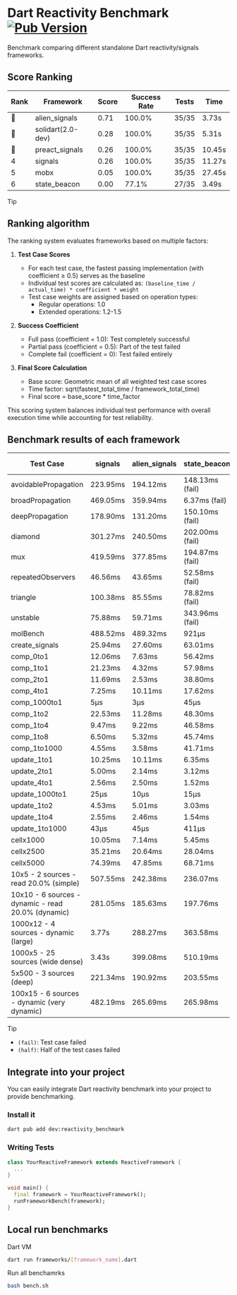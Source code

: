 # Dart Reactivity Benchmark [![Pub Version](https://img.shields.io/pub/v/reactivity_benchmark)](https://pub.dev/packages/reactivity_benchmark)

Benchmark comparing different standalone Dart reactivity/signals frameworks.

## Score Ranking

<!-- ranking start -->
| Rank | Framework | Score | Success Rate | Tests | Time |
|------|-----------|-------|--------------|-------|------|
| 🥇 | alien_signals | 0.71 | 100.0% | 35/35 | 3.73s |
| 🥈 | solidart(2.0-dev) | 0.28 | 100.0% | 35/35 | 5.31s |
| 🥉 | preact_signals | 0.26 | 100.0% | 35/35 | 10.45s |
| 4 | signals | 0.26 | 100.0% | 35/35 | 11.27s |
| 5 | mobx | 0.05 | 100.0% | 35/35 | 27.45s |
| 6 | state_beacon | 0.00 | 77.1% | 27/35 | 3.49s |

<!-- ranking end -->

> [!TIP]
> ## Ranking algorithm
>
> The ranking system evaluates frameworks based on multiple factors:
>
> 1. **Test Case Scores**
>    - For each test case, the fastest passing implementation (with coefficient ≥ 0.5) serves as the baseline
>    - Individual test scores are calculated as: `(baseline_time / actual_time) * coefficient * weight`
>    - Test case weights are assigned based on operation types:
>      - Regular operations: 1.0
>      - Extended operations: 1.2-1.5
>
> 2. **Success Coefficient**
>    - Full pass (coefficient = 1.0): Test completely successful
>    - Partial pass (coefficient = 0.5): Part of the test failed
>    - Complete fail (coefficient = 0): Test failed entirely
>
> 3. **Final Score Calculation**
>    - Base score: Geometric mean of all weighted test case scores
>    - Time factor: sqrt(fastest_total_time / framework_total_time)
>    - Final score = base_score * time_factor
>
> This scoring system balances individual test performance with overall execution time while accounting for test reliability.

## Benchmark results of each framework

<!-- test-case start -->
| Test Case | signals | alien_signals | state_beacon | solidart(2.0-dev) | preact_signals | mobx |
|---|---|---|---|---|---|---|
| avoidablePropagation | 223.95ms | 194.12ms | 148.13ms (fail) | 259.26ms | 207.84ms | 2.34s |
| broadPropagation | 469.05ms | 359.94ms | 6.37ms (fail) | 496.97ms | 457.48ms | 4.31s |
| deepPropagation | 178.90ms | 131.20ms | 150.10ms (fail) | 161.83ms | 183.05ms | 1.55s |
| diamond | 301.27ms | 240.50ms | 202.00ms (fail) | 352.13ms | 281.27ms | 2.41s |
| mux | 419.59ms | 377.85ms | 194.87ms (fail) | 427.50ms | 388.74ms | 1.84s |
| repeatedObservers | 46.56ms | 43.65ms | 52.58ms (fail) | 80.57ms | 40.27ms | 230.17ms |
| triangle | 100.38ms | 85.55ms | 78.82ms (fail) | 114.48ms | 98.95ms | 784.79ms |
| unstable | 75.88ms | 59.71ms | 343.96ms (fail) | 95.40ms | 74.86ms | 343.49ms |
| molBench | 488.52ms | 489.32ms | 921μs | 499.24ms | 489.79ms | 584.78ms |
| create_signals | 25.94ms | 27.60ms | 63.01ms | 77.60ms | 4.65ms | 88.35ms |
| comp_0to1 | 12.06ms | 7.63ms | 56.42ms | 26.16ms | 17.73ms | 34.79ms |
| comp_1to1 | 21.23ms | 4.32ms | 57.98ms | 50.61ms | 12.52ms | 17.84ms |
| comp_2to1 | 11.69ms | 2.53ms | 38.80ms | 10.05ms | 9.07ms | 17.21ms |
| comp_4to1 | 7.25ms | 10.11ms | 17.62ms | 18.60ms | 13.86ms | 29.49ms |
| comp_1000to1 | 5μs | 3μs | 45μs | 18μs | 4μs | 20μs |
| comp_1to2 | 22.53ms | 11.28ms | 48.30ms | 36.75ms | 28.05ms | 32.03ms |
| comp_1to4 | 9.47ms | 9.22ms | 46.58ms | 16.58ms | 29.86ms | 41.05ms |
| comp_1to8 | 6.50ms | 5.32ms | 45.74ms | 22.46ms | 7.83ms | 26.32ms |
| comp_1to1000 | 4.55ms | 3.58ms | 41.71ms | 14.27ms | 5.88ms | 15.58ms |
| update_1to1 | 10.25ms | 10.11ms | 6.35ms | 16.40ms | 9.91ms | 22.53ms |
| update_2to1 | 5.00ms | 2.14ms | 3.12ms | 8.04ms | 5.16ms | 11.73ms |
| update_4to1 | 2.56ms | 2.50ms | 1.52ms | 7.02ms | 2.52ms | 5.55ms |
| update_1000to1 | 25μs | 10μs | 15μs | 40μs | 21μs | 56μs |
| update_1to2 | 4.53ms | 5.01ms | 3.03ms | 8.24ms | 4.94ms | 11.07ms |
| update_1to4 | 2.55ms | 2.46ms | 1.54ms | 4.13ms | 2.48ms | 5.59ms |
| update_1to1000 | 43μs | 45μs | 411μs | 149μs | 205μs | 172μs |
| cellx1000 | 10.05ms | 7.14ms | 5.45ms | 13.10ms | 9.98ms | 84.99ms |
| cellx2500 | 35.21ms | 20.64ms | 28.04ms | 55.00ms | 28.37ms | 243.15ms |
| cellx5000 | 74.39ms | 47.85ms | 68.71ms | 132.12ms | 84.03ms | 604.80ms |
| 10x5 - 2 sources - read 20.0% (simple) | 507.55ms | 242.38ms | 236.07ms | 351.82ms | 443.12ms | 2.03s |
| 10x10 - 6 sources - dynamic - read 20.0% (dynamic) | 281.05ms | 185.63ms | 197.76ms | 248.91ms | 286.26ms | 1.53s |
| 1000x12 - 4 sources - dynamic (large) | 3.77s | 288.27ms | 363.58ms | 458.87ms | 3.75s | 1.80s |
| 1000x5 - 25 sources (wide dense) | 3.43s | 399.08ms | 510.19ms | 612.95ms | 2.76s | 3.54s |
| 5x500 - 3 sources (deep) | 221.34ms | 190.92ms | 203.55ms | 249.60ms | 235.95ms | 1.14s |
| 100x15 - 6 sources - dynamic (very dynamic) | 482.19ms | 265.69ms | 265.98ms | 383.82ms | 468.76ms | 1.73s |

<!-- test-case end -->

> [!TIP]
> - `(fail)`: Test case failed
> - `(half)`: Half of the test cases failed

## Integrate into your project

You can easily integrate Dart reactivity benchmark into your project to provide benchmarking.

### Install it

```bash
dart pub add dev:reactivity_benchmark
```

### Writing Tests

```dart
class YourReactiveFramework extends ReactiveFramework {
  ...
}

void main() {
  final framework = YourReactiveFramework();
  runFrameworkBench(framework);
}
```

## Local run benchmarks

Dart VM
```bash
dart run frameworks/[framework_name].dart
```

Run all benchamrks
```bash
bash bench.sh
```
